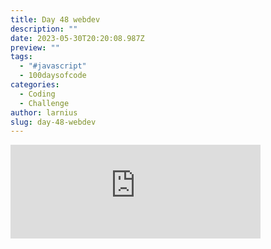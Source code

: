 ```yaml
---
title: Day 48 webdev
description: ""
date: 2023-05-30T20:20:08.987Z
preview: ""
tags:
  - "#javascript"
  - 100daysofcode
categories:
  - Coding
  - Challenge
author: larnius
slug: day-48-webdev
---
```


<iframe src="https://mastodontech.de/@larnius/110459484658303129/embed" class="mastodon-embed" style="max-width: 100%; border: 0" width="400" allowfullscreen="allowfullscreen"></iframe><script src="https://mastodontech.de/embed.js" async="async"></script>